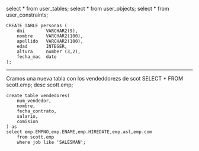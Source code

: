 select * from user_tables;
select * from user_objects;
select * from user_constraints;
````
CREATE TABLE personas (
    dni        VARCHAR2(9),
    nombre     VARCHAR2(100),
    apellido   VARCHAR2(100),
    edad       INTEGER,
    altura 	   number (3,2),
    fecha_mac  date
);
````
---------------------------
Cramos una nueva tabla con los vendeddorezs de scot
SELECT * FROM scott.emp;
desc scott.emp;
````
create table vendedores(
    num_vendedor,
    nombre,
    fecha_contrato,
    salario,
    comision
) as 
select emp.EMPNO,emp.ENAME,emp.HIREDATE,emp.asl,emp.com
    from scott.emp
    where job like 'SALESMAN';
```` 
